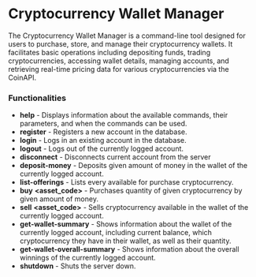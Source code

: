 ﻿# Cryptocurrency Wallet Manager

The Cryptocurrency Wallet Manager is a command-line tool designed for users to purchase, store, and manage their cryptocurrency wallets. It facilitates basic operations including depositing funds, trading cryptocurrencies, accessing wallet details, managing accounts, and retrieving real-time pricing data for various cryptocurrencies via the CoinAPI.

### Functionalities

- __help__ - Displays information about the available commands, their parameters, and when the commands can be used.
- __register__ __<name>__ __<password>__ - Registers a new account in the database.
- __login__ __<name>__ __<password>__ - Logs in an existing account in the database.
- __logout__ - Logs out of the currently logged account.
- __disconnect__ - Disconnects current account from the server
- __deposit-money__ __<amount>__ - Deposits given amount of money in the wallet of the currently logged account.
- __list-offerings__ - Lists every available for purchase cryptocurrency.
- __buy__ __<asset_code>__ __<amount>__ - Purchases quantity of given cryptocurrency by given amount of money.
- __sell__ __<asset_code>__ - Sells cryptocurrency available in the wallet of the currently logged account.
- __get-wallet-summary__ - Shows information about the wallet of the currently logged account, including current balance, which cryptocurrency they have in their wallet, as well as their quantity.
- __get-wallet-overall-summary__ - Shows information about the overall winnings of the currently logged account.
- __shutdown__ - Shuts the server down.
